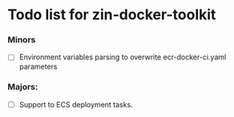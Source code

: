 # Todo list for zin-docker-toolkit


### Minors
- [ ] Environment variables parsing to overwrite ecr-docker-ci.yaml parameters


### Majors:

- [ ] Support to ECS deployment tasks.
